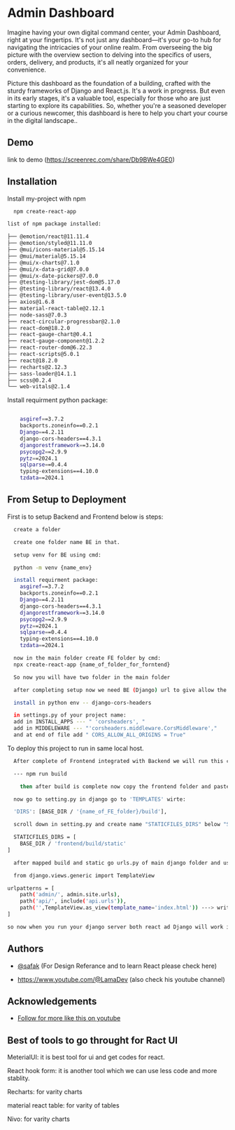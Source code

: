 # Admin Dashboard

Imagine having your own digital command center, your Admin Dashboard, right at your fingertips. It's not just any dashboard—it's your go-to hub for navigating the intricacies of your online realm. From overseeing the big picture with the overview section to delving into the specifics of users, orders, delivery, and products, it's all neatly organized for your convenience.

Picture this dashboard as the foundation of a building, crafted with the sturdy frameworks of Django and React.js. It's a work in progress. But even in its early stages, it's a valuable tool, especially for those who are just starting to explore its capabilities. So, whether you're a seasoned developer or a curious newcomer, this dashboard is here to help you chart your course in the digital landscape..

## Demo

link to demo
(https://screenrec.com/share/Db9BWe4GE0)

## Installation

Install my-project with npm

```bash
  npm create-react-app
```

```bash
list of npm package installed:

├── @emotion/react@11.11.4
├── @emotion/styled@11.11.0
├── @mui/icons-material@5.15.14
├── @mui/material@5.15.14
├── @mui/x-charts@7.1.0
├── @mui/x-data-grid@7.0.0
├── @mui/x-date-pickers@7.0.0
├── @testing-library/jest-dom@5.17.0
├── @testing-library/react@13.4.0
├── @testing-library/user-event@13.5.0
├── axios@1.6.8
├── material-react-table@2.12.1
├── node-sass@7.0.3
├── react-circular-progressbar@2.1.0
├── react-dom@18.2.0
├── react-gauge-chart@0.4.1
├── react-gauge-component@1.2.2
├── react-router-dom@6.22.3
├── react-scripts@5.0.1
├── react@18.2.0
├── recharts@2.12.3
├── sass-loader@14.1.1
├── scss@0.2.4
└── web-vitals@2.1.4
```

Install requirment python package:

```bash

    asgiref==3.7.2
    backports.zoneinfo==0.2.1
    Django==4.2.11
    django-cors-headers==4.3.1
    djangorestframework==3.14.0
    psycopg2==2.9.9
    pytz==2024.1
    sqlparse==0.4.4
    typing-extensions==4.10.0
    tzdata==2024.1
```

## From Setup to Deployment

First is to setup Backend and Frontend below is steps:

```bash
  create a folder
```

```bash
  create one folder name BE in that.
```

```bash
  setup venv for BE using cmd:

  python -m venv {name_env}
```

```bash
  install requirment package:
    asgiref==3.7.2
    backports.zoneinfo==0.2.1
    Django==4.2.11
    django-cors-headers==4.3.1
    djangorestframework==3.14.0
    psycopg2==2.9.9
    pytz==2024.1
    sqlparse==0.4.4
    typing-extensions==4.10.0
    tzdata==2024.1
```

```bash
  now in the main folder create FE folder by cmd:
  npx create-react-app {name_of_folder_for_forntend}
```

```bash
  So now you will have two folder in the main folder
```

```bash
  after completing setup now we need BE (Django) url to give allow the permission to use when integrating with FE (Reactjs):

  install in python env -- django-cors-headers

  in settings.py of your project name:
  add in INSTALL_APPS --- " 'corsheaders', "
  add in MIDDELEWARE --- "'corsheaders.middleware.CorsMiddleware',"
  and at end of file add " CORS_ALLOW_ALL_ORIGINS = True"
```

To deploy this project to run in same local host.

```bash
  After complete of Frontend integrated with Backend we will run this cmd in frontend directory.

  --- npm run build
```

```bash
    then after build is complete now copy the frontend folder and paste in backend folder
```

```bash
  now go to setting.py in django go to 'TEMPLATES' wirte:

  'DIRS': [BASE_DIR / '{name_of_FE_folder}/build'],
```

```bash
  scroll down in setting.py and create name "STATICFILES_DIRS" below "STATIC_URL" like this:

  STATICFILES_DIRS = [
    BASE_DIR / 'frontend/build/static'
]
```

```bash
  after mapped build and static go urls.py of main django folder and us template view :

  from django.views.generic import TemplateView

urlpatterns = [
    path('admin/', admin.site.urls),
    path('api/', include('api.urls')),
    path('',TemplateView.as_view(template_name='index.html')) ---> write your html of FE in here
]

```

```bash
so now when you run your django server both react ad Django will work in same localhost.
```

## Authors

- [@safak](https://github.com/safak/youtube2022/tree/react-admin) (For Design Referance and to learn React please check here)

- https://www.youtube.com/@LamaDev (also check his youtube channel)

## Acknowledgements

- [Follow for more like this on youtube ](https://www.youtube.com/@LamaDev)

## Best of tools to go throught for Ract UI

MeterialUI: it is best tool for ui and get codes for react.

React hook form: it is another tool which we can use less code and more stablity.

Recharts: for varity charts

material react table: for varity of tables

Nivo: for varity charts
